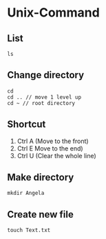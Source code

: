 # Unix-Command

## List
```
ls
```
## Change directory
```
cd
cd .. // move 1 level up
cd ~ // root directory
```
## Shortcut
1. Ctrl A (Move to the front)
2. Ctrl E Move to the end)
3. Ctrl U (Clear the whole line)
## Make directory
```
mkdir Angela
```
## Create new file
```
touch Text.txt
```
